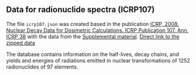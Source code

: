 ## Data for radionuclide spectra (ICRP107)

The file `icrp107.json` was created based in the publication [ICRP, 2008. Nuclear Decay Data for Dosimetric Calculations. ICRP Publication 107. Ann. ICRP 38](https://www.icrp.org/publication.asp?id=ICRP%20Publication%20107) with the data from the [Supplemental material](https://journals.sagepub.com/doi/suppl/10.1177/ANIB_38_3).
[Direct link to the zipped data](https://journals.sagepub.com/doi/suppl/10.1177/ANIB_38_3/suppl_file/P107JAICRP_38_3_Nuclear_Decay_Data_suppl_data.zip)

The database contains information on the half-lives, decay chains, and yields and energies of radiations emitted in nuclear transformations of 1252 radionuclides of 97 elements.
